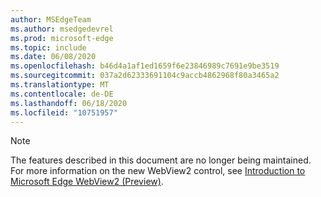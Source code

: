 ```yaml
---
author: MSEdgeTeam
ms.author: msedgedevrel
ms.prod: microsoft-edge
ms.topic: include
ms.date: 06/08/2020
ms.openlocfilehash: b46d4a1af1ed1659f6e23846989c7691e9be3519
ms.sourcegitcommit: 037a2d62333691104c9accb4862968f80a3465a2
ms.translationtype: MT
ms.contentlocale: de-DE
ms.lasthandoff: 06/18/2020
ms.locfileid: "10751957"
---
```

> [!NOTE]
> The features described in this document are no longer being maintained. For more information on the new WebView2 control, see [Introduction to Microsoft Edge WebView2 (Preview)][MicrosoftEdgeWebview2Index].  

<!-- image links -->  

<!-- links -->  

[MicrosoftEdgeWebview2Index]: /microsoft-edge/webview2/index "Microsoft Edge (Chromium) WebView2 (Preview)"
